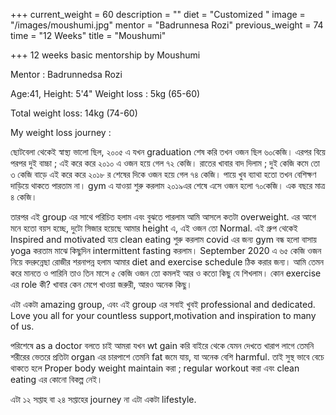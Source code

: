 +++
current_weight = 60
description = ""
diet = "Customized "
image = "/images/moushumi.jpg"
mentor = "Badrunnesa Rozi"
previous_weight = 74
time = "12 Weeks"
title = "Moushumi"

+++
12 weeks basic mentorship by Moushumi

Mentor : Badrunnedsa Rozi

Age:41, Height: 5'4" Weight loss : 5kg (65-60)

Total weight loss: 14kg (74-60)

My weight loss journey :

ছোটবেলা থেকেই স্বাস্থ্য ভালো ছিল, ২০০৫ এ যখন graduation শেষ করি তখন ওজন ছিল ৬০কেজি। এরপর বিয়ে পরপর দুই বাচ্চা ; এই করে করে ২০১০ এ ওজন হয়ে গেল ৭২ কেজি। রাতের খাবার বাদ দিলাম ; দুই কেজি কমে তো ৩ কেজি বাড়ে এই করে করে ২০১৮ র শেষের দিকে ওজন হয়ে গেল ৭৪ কেজি। পায়ে খুব ব‍্যাথা হতো তখন বেশিক্ষণ দাড়িয়ে থাকতে পারতাম না। gym এ যাওয়া শুরু করলাম ২০১৯এর শেষে এসে ওজন হলো ৭০কেজি। এক বছরে মাত্র ৪ কেজি।

তারপর এই group এর সাথে পরিচিত হলাম এবং বুঝতে পারলাম আমি আসলে কতটা overweight. এর আগে মনে হতো বয়স হচ্ছে, দুটো সিজার হয়েছে আমার height এ, এই ওজন তো Normal. এই গ্রুপ থেকেই Inspired and motivated হয়ে clean eating শুরু করলাম covid এর জন্য gym বন্ধ হলো বাসায় yoga করতাম মাঝে কিছুদিন intermittent fasting করলাম। September 2020 এ ৬৫ কেজি ওজন নিয়ে বদরুন্নেছা রোজীর শরনাপন্ন হলাম আমার diet and exercise schedule ঠিক করার জন‍্য। আমি তেমন করে মানতে ও পারিনি তাও তিন মাসে ৫ কেজি ওজন তো কমলই আর ও কতো কিছু যে শিখলাম। কোন exercise এর role কী? খাবার কেন মেপে খাওয়া জরুরী, আরও অনেক কিছু।

এটা একটা amazing group, এবং এই group এর সবাই খুবই professional and dedicated. Love you all for your countless support,motivation and inspiration to many of us.

পরিশেষে as a doctor বলতে চাই আমরা যখন wt gain করি বাইরে থেকে যেমন দেখতে খারাপ লাগে তেমনি শরীরের ভেতরে প্রতিটা organ এর চারপাশে তেমনি fat জমে যায়, যা অনেক বেশি harmful. তাই সুস্থ ভাবে বেচে থাকতে হলে Proper body weight maintain করা ; regular workout করা এবং clean eating এর কোনো বিকল্প নেই।

এটা ১২ সপ্তাহ বা ২৪ সপ্তাহের journey না এটা একটা lifestyle.